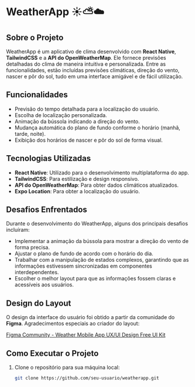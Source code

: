 # WeatherApp ☀️⛅☁️

## Sobre o Projeto

WeatherApp é um aplicativo de clima desenvolvido com **React Native**, **TailwindCSS** e a **API do OpenWeatherMap**. Ele fornece previsões detalhadas do clima de maneira intuitiva e personalizada. Entre as funcionalidades, estão incluídas previsões climáticas, direção do vento, nascer e pôr do sol, tudo em uma interface amigável e de fácil utilização.

## Funcionalidades

- Previsão do tempo detalhada para a localização do usuário.
- Escolha de localização personalizada.
- Animação da bússola indicando a direção do vento.
- Mudança automática do plano de fundo conforme o horário (manhã, tarde, noite).
- Exibição dos horários de nascer e pôr do sol de forma visual.

## Tecnologias Utilizadas

- **React Native**: Utilizado para o desenvolvimento multiplataforma do app.
- **TailwindCSS**: Para estilização e design responsivo.
- **API do OpenWeatherMap**: Para obter dados climáticos atualizados.
- **Expo Location**: Para obter a localização do usuário.

## Desafios Enfrentados

Durante o desenvolvimento do WeatherApp, alguns dos principais desafios incluíram:

- Implementar a animação da bússola para mostrar a direção do vento de forma precisa.
- Ajustar o plano de fundo de acordo com o horário do dia.
- Trabalhar com a manipulação de estados complexos, garantindo que as informações estivessem sincronizadas em componentes interdependentes.
- Escolher o melhor layout para que as informações fossem claras e acessíveis aos usuários.

## Design do Layout

O design da interface do usuário foi obtido a partir da comunidade do **Figma**. Agradecimentos especiais ao criador do layout:

[Figma Community - Weather Mobile App UX/UI Design Free UI Kit](https://www.figma.com/community/file/1237057234092490681/weather-mobile-app-ux-ui-design-free-ui-kit)

## Como Executar o Projeto

1. Clone o repositório para sua máquina local:

   ```bash
   git clone https://github.com/seu-usuario/weatherapp.git
